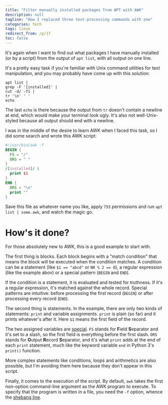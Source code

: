 ```yaml
---
title: "Filter manually installed packages from APT with AWK"
description: null
tagline: "How I replaced three text-processing commands with one"
categories: tech
tags: linux
redirect_from: /p/17
toc: false
---
```


It's again when I want to find out what packages I have manually installed (or by a script) from the output of `apt list`, with all output on one line.

It's a pretty easy task if you're familiar with Unix command utilities for text manipulation, and you may probably have come up with this solution:

```shell
apt list |
grep -F '[installed]' |
cut -d/ -f1 |
tr '\n' ' '
echo
```

The last `echo` is there because the output from `tr` doesn't contain a newline at end, which would make your terminal look ugly. It's also not well-Unix-styled because all output should end with a newline.

I was in the middle of the desire to learn AWK when I faced this task, so I did some search and wrote this AWK script:

```awk
#!/usr/bin/awk -f
BEGIN {
  FS = "/"
  ORS = " "
}
/[installed]/ {
  print $1
}
END {
  ORS = "\n"
  print ""
}
```

Save this file as whatever name you like, apply `755` permissions and run `apt list | some.awk`, and watch the magic go.

# How's it done?

For those absolutely new to AWK, this is a good example to start with.

The first thing is blocks. Each block begins with a "match condition" that means the block will be executed when the condition matches. A condition can be a statement (like `$1 == "abcd"` or `NR % 2 == 0`), a regular expression (like the example abov) or a special pattern (`BEGIN` and `END`).

If the condition is a statement, it is evaluated and tested for truthness. If it's a regular expression, it's matched against the whole record. Special patterns are intuitive: before processing the first record (`BEGIN`) or after processing every record (`END`).

The second thing is statements. In the example, there are only two kinds of statements: `print` and variable assignments. `print` is plain (so far) and it prints whatever's after it. Here `$1` means the first field of the record.

The two assigned variables are [special][1]. `FS` stands for **F**ield **S**eparator and it's set to a slash, so the first field is everything before the first slash. `ORS` stands for **O**utput **R**ecord **S**eparator, and it's what `print` adds at the end of each `print` statement, much like the keyword variable `end` in Python 3's `print()` function.

More complex statements like conditions, loops and arithmetics are also possible, but I'm avoiding them here because they don't appear in this script.

Finally, it comes to the execution of the script. By default, `awk` takes the first non-option command-line argument as the AWK program to execute. To specify that the program is written in a file, you need the `-f` option, whence the [shebang line][2].

  [1]: https://www.gnu.org/software/gawk/manual/gawk.html#Built_002din-Variables
  [2]: https://en.wikipedia.org/wiki/Shebang_(Unix)
